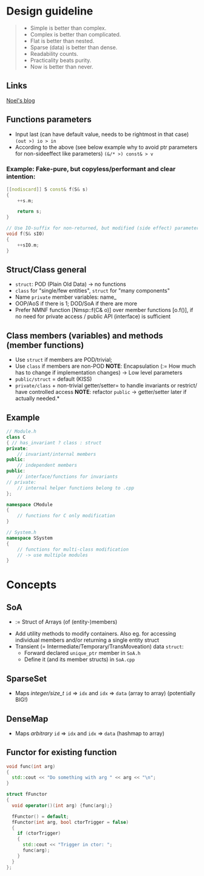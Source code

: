 # Design guideline

> - Simple is better than complex.
> - Complex is better than complicated.
> - Flat is better than nested.
> - Sparse (data) is better than dense.
> - Readability counts.
> - Practicality beats purity.
> - Now is better than never.

## Links
[Noel's blog](https://gamesfromwithin.com/category/c)

## Functions parameters 
- Input last (can have default value, needs to be rightmost in that case)
    `(out >) io > in` 
- According to the above (see below example why to avoid ptr parameters for non-sideeffect like parameters)
    `(&/* >) const& > v `

### Example: Fake-pure, but copyless/performant and clear intention:
```cpp
[[nodiscard]] S const& f(S& s)
{
    ++s.m;

    return s;
}

// Use IO-suffix for non-returned, but modified (side effect) parameters
void f(S& sIO)
{
    ++sIO.m;
}
```

## Struct/Class general
- `struct`: POD (Plain Old Data) -> no functions
- `class` for "single/few entities", `struct` for "many components"
- Name `private` member variables: name_
- OOP/AoS if there is 1; DOD/SoA if there are more
- Prefer NMNF function [Nmsp::f(C& o)] over member functions [o.f()], if no need for private access / public API (interface) is sufficient

## Class members (variables) and methods (member functions)
- Use `struct` if members are POD/trivial; 
- Use `class` if members are non-POD 
**NOTE**: Encapsulation (:= How much has to change if implementation changes) -> Low level parameters
- `public/struct` = default (KISS)
- `private/class` + non-trivial getter/setter= to handle invariants or restrict/ have controlled access
**NOTE**: refactor `public` -> getter/setter later if actually needed.*

## Example
```cpp
// Module.h
class C 
{ // has_invariant ? class : struct
private:
    // invariant/internal members
public:
    // independent members
public:
    // interface/functions for invariants
// private: 
    // internal helper functions belong to .cpp 
};

namespace CModule
{
    // functions for C only modification
}

// System.h
namespace SSystem
{
    // functions for multi-class modification
    // -> use multiple modules
}

```

# Concepts
## SoA
- := Struct of Arrays (of (entity-)members)
<!-- - If access other than by index needed: Add an additional mapping-member Id(entifier)->Index 
 - Decide if duplication for mapping, or require O(n) lookup of values -->
- Add utility methods to modify containers. Also eg. for accessing individual members and/or returning a single entity struct
- Transient (= Intermediate/Temporary/TransMoveation) data `struct`:
    - Forward declared `unique_ptr` member in `SoA.h`
    - Define it (and its member structs) in `SoA.cpp`

## SparseSet
- Maps _integer/size_t_ `id` => `idx` and `idx` => `data` (array to array) (potentially BIG!)

## DenseMap 
- Maps _arbitrary_ `id` => `idx` and `idx` => `data` (hashmap to array)

## Functor for existing function
```cpp
void func(int arg)
{
  std::cout << "Do something with arg " << arg << "\n";
}

struct fFunctor
{
  void operator()(int arg) {func(arg);}

  fFunctor() = default;
  fFunctor(int arg, bool ctorTrigger = false)
  {
    if (ctorTrigger)
    {
      std::cout << "Trigger in ctor: ";
      func(arg);
    }
  }
};
```

